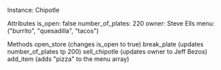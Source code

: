 Instance: Chipotle

Attributes
is_open: false
number_of_plates: 220
owner: Steve Ells
menu: ("burrito", "quesadilla", "tacos")


Methods
open_store (changes is_open to true)
break_plate (updates number_of_plates tp 200)
sell_chipotle (updates owner to Jeff Bezos)
add_item (adds "pizza" to the menu array)
